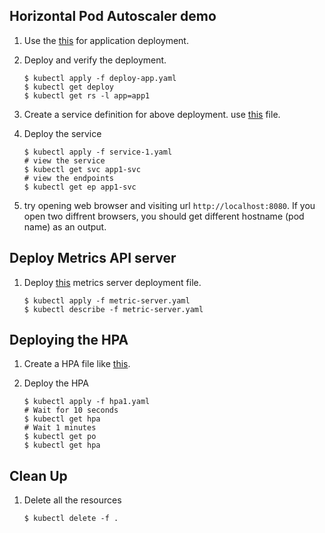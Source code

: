 ## Horizontal Pod Autoscaler demo

1.  Use the [this](./deploy-app.yaml) for application deployment.

2.  Deploy and verify the deployment.

    ```shell
    $ kubectl apply -f deploy-app.yaml
    $ kubectl get deploy
    $ kubectl get rs -l app=app1
    ```
  
3.  Create a service definition for above deployment. use [this](./service-1.yaml) file.


4.  Deploy the service

    ```shell
    $ kubectl apply -f service-1.yaml
    # view the service
    $ kubectl get svc app1-svc
    # view the endpoints
    $ kubectl get ep app1-svc 
    ```

5.  try opening web browser and visiting url `http://localhost:8080`. If you open two diffrent browsers, you should get different hostname (pod name) as an output.

## Deploy Metrics API server

1.  Deploy [this](./metric-server.yaml) metrics server deployment file.

    ```shell
    $ kubectl apply -f metric-server.yaml
    $ kubectl describe -f metric-server.yaml
    ```

## Deploying the HPA

1.  Create a HPA file like [this](./hpa1.yaml).

2.  Deploy the HPA

    ```shell
    $ kubectl apply -f hpa1.yaml
    # Wait for 10 seconds
    $ kubectl get hpa
    # Wait 1 minutes
    $ kubectl get po
    $ kubectl get hpa
    ```

## Clean Up

1.  Delete all the resources

    ```
    $ kubectl delete -f .
    ```